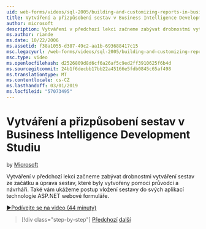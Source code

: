 ```yaml
---
uid: web-forms/videos/sql-2005/building-and-customizing-reports-in-business-intelligence-development-studio
title: Vytváření a přizpůsobení sestav v Business Intelligence Development Studio | Dokumentace Microsoftu
author: microsoft
description: Vytváření v předchozí lekci začneme zabývat drobnostmi vytváření sestav ze začátku a úprava sestav, které byly vytvořeny pomocí průvodci a návrháři. Jsme...
ms.author: riande
ms.date: 10/22/2006
ms.assetid: f38a1055-d387-49c2-aa1b-693688417c15
msc.legacyurl: /web-forms/videos/sql-2005/building-and-customizing-reports-in-business-intelligence-development-studio
msc.type: video
ms.openlocfilehash: d2526809d8d6cf6a26af5c9ed2ff3910625f6b4d
ms.sourcegitcommit: 24b1f6decbb17bb22a45166e5fdb0845c65af498
ms.translationtype: MT
ms.contentlocale: cs-CZ
ms.lasthandoff: 03/01/2019
ms.locfileid: "57073495"
---
```

<a name="building-and-customizing-reports-in-business-intelligence-development-studio"></a>Vytváření a přizpůsobení sestav v Business Intelligence Development Studiu
====================
by [Microsoft](https://github.com/microsoft)

Vytváření v předchozí lekci začneme zabývat drobnostmi vytváření sestav ze začátku a úprava sestav, které byly vytvořeny pomocí průvodci a návrháři. Také vám ukážeme postup vložení sestavy do svých aplikací technologie ASP.NET webové formuláře.

[&#9654;Podívejte se na video (44 minuty)](https://channel9.msdn.com/Blogs/ASP-NET-Site-Videos/building-and-customizing-reports-in-business-intelligence-development-studio)

> [!div class="step-by-step"]
> [Předchozí](getting-started-with-reporting-services.md)
> [další](creating-and-using-stored-procedures.md)
